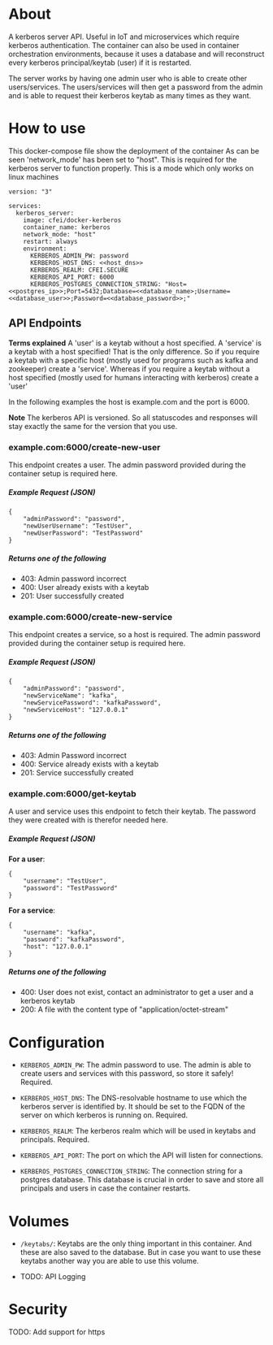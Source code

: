 # About
A kerberos server API. Useful in IoT and microservices which require kerberos authentication. The container can also be used in container orchestration environments, because it uses a database and will reconstruct every kerberos principal/keytab (user) if it is restarted.

The server works by having one admin user who is able to create other users/services. The users/services will then get a password from the admin and is able to request their kerberos keytab as many times as they want.

# How to use
This docker-compose file show the deployment of the container
As can be seen 'network_mode' has been set to "host". This is required for the kerberos server to function properly. This is a mode which only works on linux machines

```
version: "3"

services:
  kerberos_server:
    image: cfei/docker-kerberos
    container_name: kerberos
    network_mode: "host"
    restart: always
    environment:
      KERBEROS_ADMIN_PW: password
      KERBEROS_HOST_DNS: <<host_dns>>
      KERBEROS_REALM: CFEI.SECURE
      KERBEROS_API_PORT: 6000
      KERBEROS_POSTGRES_CONNECTION_STRING: "Host=<<postgres_ip>>;Port=5432;Database=<<database_name>;Username=<<database_user>>;Password=<<database_password>>;"
```

## API Endpoints
**Terms explained**
A 'user' is a keytab without a host specified. 
A 'service' is a keytab with a host specified! That is the only difference. So if you require a keytab with a specific host (mostly used for programs such as kafka and zookeeper) create a 'service'. Whereas if you require a keytab without a host specified (mostly used for humans interacting with kerberos) create a 'user'

In the following examples the host is example.com and the port is 6000.

**Note** The kerberos API is versioned. So all statuscodes and responses will stay exactly the same for the version that you use.

### example.com:6000/create-new-user
This endpoint creates a user. The admin password provided during the container setup is required here.
##### Example Request (JSON)
```
{
	"adminPassword": "password",
	"newUserUsername": "TestUser",
	"newUserPassword": "TestPassword"
}
```
##### Returns one of the following
- 403: Admin password incorrect
- 400: User already exists with a keytab
- 201: User successfully created

### example.com:6000/create-new-service
This endpoint creates a service, so a host is required. The admin password provided during the container setup is required here.
##### Example Request (JSON)
```
{
	"adminPassword": "password",
	"newServiceName": "kafka",
	"newServicePassword": "kafkaPassword",
	"newServiceHost": "127.0.0.1"
}
```
##### Returns one of the following
- 403: Admin Password incorrect
- 400: Service already exists with a keytab
- 201: Service successfully created

### example.com:6000/get-keytab
A user and service uses this endpoint to fetch their keytab. The password they were created with is therefor needed here.
##### Example Request (JSON)
**For a user**:
```
{
	"username": "TestUser",
	"password": "TestPassword"
}
```
**For a service**:
```
{
	"username": "kafka",
	"password": "kafkaPassword",
    "host": "127.0.0.1"
}
```
##### Returns one of the following
- 400: User does not exist, contact an administrator to get a user and a kerberos keytab
- 200: A file with the content type of "application/octet-stream"


# Configuration

- `KERBEROS_ADMIN_PW`: The admin password to use. The admin is able to create users and services with this password, so store it safely! Required.

- `KERBEROS_HOST_DNS`: The DNS-resolvable hostname to use which the kerberos server is identified by. It should be set to the FQDN of the server on which kerberos is running on. Required.

- `KERBEROS_REALM`: The kerberos realm which will be used in keytabs and principals. Required.

- `KERBEROS_API_PORT`: The port on which the API will listen for connections.

- `KERBEROS_POSTGRES_CONNECTION_STRING`: The connection string for a postgres database. This database is crucial in order to save and store all principals and users in case the container restarts.

# Volumes

- `/keytabs/`: Keytabs are the only thing important in this container. And these are also saved to the database. But in case you want to use these keytabs another way you are able to use this volume.
  
- TODO: API Logging

# Security
TODO: Add support for https